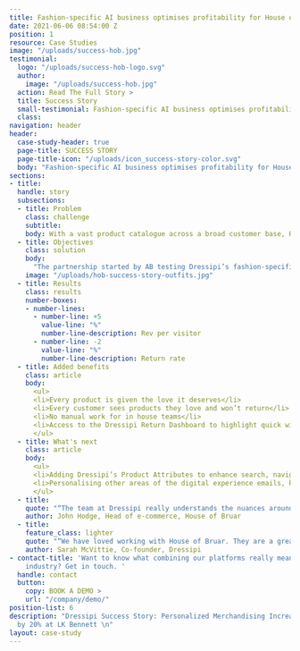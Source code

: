 ```yaml
---
title: Fashion-specific AI business optimises profitability for House of Bruar
date: 2021-06-06 08:54:00 Z
position: 1
resource: Case Studies
image: "/uploads/success-hob.jpg"
testimonial:
  logo: "/uploads/success-hob-logo.svg"
  author:
    image: "/uploads/success-hob.jpg"
  action: Read The Full Story >
  title: Success Story
  small-testimonial: Fashion-specific AI business optimises profitability for House of Bruar
  class: 
navigation: header
header:
  case-study-header: true
  page-title: SUCCESS STORY
  page-title-icon: "/uploads/icon_success-story-color.svg"
  body: "Fashion-specific AI business optimises profitability for House of Bruar \n"
sections:
- title: 
  handle: story
  subsections:
  - title: Problem
    class: challenge
    subtitle: 
    body: With a vast product catalogue across a broad customer base, House of Bruar were keen to see whether personalisation could increase revenues by putting better products in front of each customer. With a large cohort of female shoppers, House of Bruar were also interested in a solution that could reduce return rates. 
  - title: Objectives
    class: solution
    body:
      "The partnership started by AB testing Dressipi’s fashion-specific prediction models in two areas: Similar Items on the PDP, and Personalised Outfits on the PDP. This was tested vs a more generic algorithm (not trained on the fashion domain) and outfits that were manually created by the team internally."
    image: "/uploads/hob-success-story-outfits.jpg"
  - title: Results
    class: results
    number-boxes:
    - number-lines:
      - number-line: +5
        value-line: "%"
        number-line-description: Rev per visitor
      - number-line: -2
        value-line: "%"
        number-line-description: Return rate
  - title: Added benefits
    class: article
    body: 
      <ul>
      <li>Every product is given the love it deserves</li>
      <li>Every customer sees products they love and won’t return</li>
      <li>No manual work for in house teams</li>
      <li>Access to the Dressipi Return Dashboard to highlight quick wins in order to optimise return rates</li>
      </ul>
  - title: What's next
    class: article
    body:
      <ul>
      <li>Adding Dressipi’s Product Attributes to enhance search, navigation and filters</li>
      <li>Personalising other areas of the digital experience emails, PLP, digital receipts</li>
      </ul>
  - title:
    quote: "“The team at Dressipi really understands the nuances around the fashion domain, we have been so impressed with their knowledge and experience. The results of their personalisation are impressive and we are very happy with the strong results achieved so far.”"
    author: John Hodge, Head of e-commerce, House of Bruar
  - title:
    feature_class: lighter
    quote: "“We have loved working with House of Bruar. They are a great team with a very open approach to collaboration. We have enjoyed ensuring that their very distinctive brand DNA is maintained across the personalised outfits and that we can cater effectively for country sporting pursuits.”"
    author: Sarah McVittie, Co-founder, Dressipi
- contact-title: 'Want to know what combining our platforms really means to the retail
    industry? Get in touch. '
  handle: contact
  button:
    copy: BOOK A DEMO >
    url: "/company/demo/"
position-list: 6
description: "Dressipi Success Story: Personalized Merchandising Increases Revenue
  by 20% at LK Bennett \n"
layout: case-study
---
```


